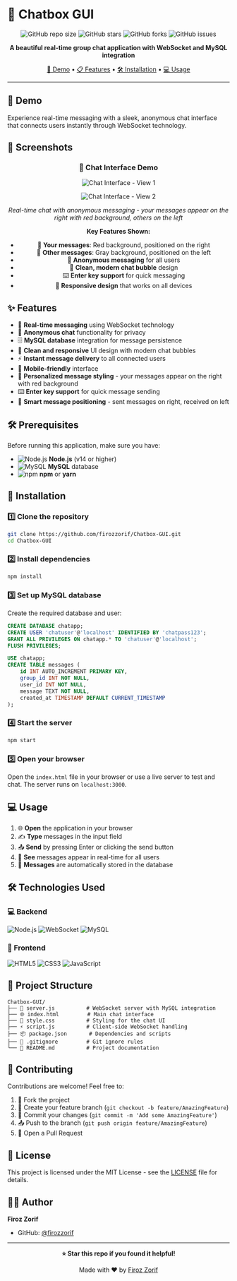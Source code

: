 # 💬 Chatbox GUI

<div align="center">

![GitHub repo size](https://img.shields.io/github/repo-size/firozzorif/Chatbox-GUI?style=for-the-badge)
![GitHub stars](https://img.shields.io/github/stars/firozzorif/Chatbox-GUI?style=for-the-badge)
![GitHub forks](https://img.shields.io/github/forks/firozzorif/Chatbox-GUI?style=for-the-badge)
![GitHub issues](https://img.shields.io/github/issues/firozzorif/Chatbox-GUI?style=for-the-badge)

**A beautiful real-time group chat application with WebSocket and MySQL integration**

[🚀 Demo](#-demo) • [📋 Features](#-features) • [🛠️ Installation](#️-installation) • [💻 Usage](#-usage)

</div>

---

## 🚀 Demo

Experience real-time messaging with a sleek, anonymous chat interface that connects users instantly through WebSocket technology.

## 📸 Screenshots

<div align="center">

### 💬 Chat Interface Demo

![Chat Interface - View 1](demo-images/Img1.png)

![Chat Interface - View 2](demo-images/Img2.png)

_Real-time chat with anonymous messaging - your messages appear on the right with red background, others on the left_

**Key Features Shown:**

- 🔴 **Your messages**: Red background, positioned on the right
- 💬 **Other messages**: Gray background, positioned on the left
- 👤 **Anonymous messaging** for all users
- 🎨 **Clean, modern chat bubble** design
- ⌨️ **Enter key support** for quick messaging
- 📱 **Responsive design** that works on all devices

</div>

## ✨ Features

- 💬 **Real-time messaging** using WebSocket technology
- 👤 **Anonymous chat** functionality for privacy
- 🗄️ **MySQL database** integration for message persistence
- 🎨 **Clean and responsive** UI design with modern chat bubbles
- ⚡ **Instant message delivery** to all connected users
- 📱 **Mobile-friendly** interface
- 🔴 **Personalized message styling** - your messages appear on the right with red background
- ⌨️ **Enter key support** for quick message sending
- 🎯 **Smart message positioning** - sent messages on right, received on left

## 🛠️ Prerequisites

Before running this application, make sure you have:

- ![Node.js](https://img.shields.io/badge/Node.js-339933?style=flat-square&logo=node.js&logoColor=white) **Node.js** (v14 or higher)
- ![MySQL](https://img.shields.io/badge/MySQL-4479A1?style=flat-square&logo=mysql&logoColor=white) **MySQL** database
- ![npm](https://img.shields.io/badge/npm-CB3837?style=flat-square&logo=npm&logoColor=white) **npm** or **yarn**

## 🚀 Installation

### 1️⃣ Clone the repository

```bash
git clone https://github.com/firozzorif/Chatbox-GUI.git
cd Chatbox-GUI
```

### 2️⃣ Install dependencies

```bash
npm install
```

### 3️⃣ Set up MySQL database

Create the required database and user:

```sql
CREATE DATABASE chatapp;
CREATE USER 'chatuser'@'localhost' IDENTIFIED BY 'chatpass123';
GRANT ALL PRIVILEGES ON chatapp.* TO 'chatuser'@'localhost';
FLUSH PRIVILEGES;

USE chatapp;
CREATE TABLE messages (
    id INT AUTO_INCREMENT PRIMARY KEY,
    group_id INT NOT NULL,
    user_id INT NOT NULL,
    message TEXT NOT NULL,
    created_at TIMESTAMP DEFAULT CURRENT_TIMESTAMP
);
```

### 4️⃣ Start the server

```bash
npm start
```

### 5️⃣ Open your browser

Open the `index.html` file in your browser or use a live server to test and chat. The server runs on `localhost:3000`.

## 💻 Usage

1. 🌐 **Open** the application in your browser
2. ✍️ **Type** messages in the input field
3. 📤 **Send** by pressing Enter or clicking the send button
4. 👥 **See** messages appear in real-time for all users
5. 💾 **Messages** are automatically stored in the database

## 🛠️ Technologies Used

### 💻 Backend

![Node.js](https://img.shields.io/badge/Node.js-339933?style=for-the-badge&logo=node.js&logoColor=white)
![WebSocket](https://img.shields.io/badge/WebSocket-010101?style=for-the-badge&logo=socket.io&logoColor=white)
![MySQL](https://img.shields.io/badge/MySQL-4479A1?style=for-the-badge&logo=mysql&logoColor=white)

### 🎨 Frontend

![HTML5](https://img.shields.io/badge/HTML5-E34F26?style=for-the-badge&logo=html5&logoColor=white)
![CSS3](https://img.shields.io/badge/CSS3-1572B6?style=for-the-badge&logo=css3&logoColor=white)
![JavaScript](https://img.shields.io/badge/JavaScript-F7DF1E?style=for-the-badge&logo=javascript&logoColor=black)

## 📁 Project Structure

```
Chatbox-GUI/
├── 📄 server.js          # WebSocket server with MySQL integration
├── 🌐 index.html         # Main chat interface
├── 🎨 style.css          # Styling for the chat UI
├── ⚡ script.js          # Client-side WebSocket handling
├── 📦 package.json       # Dependencies and scripts
├── 🚫 .gitignore         # Git ignore rules
└── 📖 README.md          # Project documentation
```

## 🤝 Contributing

Contributions are welcome! Feel free to:

1. 🍴 Fork the project
2. 🌟 Create your feature branch (`git checkout -b feature/AmazingFeature`)
3. 💾 Commit your changes (`git commit -m 'Add some AmazingFeature'`)
4. 📤 Push to the branch (`git push origin feature/AmazingFeature`)
5. 🔄 Open a Pull Request

## 📝 License

This project is licensed under the MIT License - see the [LICENSE](LICENSE) file for details.

## 👨‍💻 Author

**Firoz Zorif**

- GitHub: [@firozzorif](https://github.com/firozzorif)

---

<div align="center">

**⭐ Star this repo if you found it helpful!**

Made with ❤️ by [Firoz Zorif](https://github.com/firozzorif)

</div>
